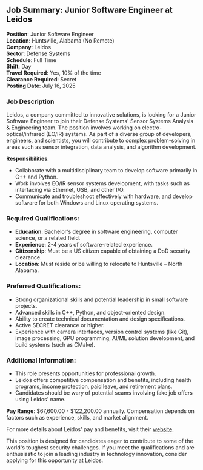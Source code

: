 ## Job Summary: Junior Software Engineer at Leidos

**Position**: Junior Software Engineer  
**Location**: Huntsville, Alabama (No Remote)  
**Company**: Leidos  
**Sector**: Defense Systems  
**Schedule**: Full Time  
**Shift**: Day  
**Travel Required**: Yes, 10% of the time  
**Clearance Required**: Secret  
**Posting Date**: July 16, 2025  

### Job Description

Leidos, a company committed to innovative solutions, is looking for a Junior Software Engineer to join their Defense Systems' Sensor Systems Analysis & Engineering team. The position involves working on electro-optical/infrared (EO/IR) systems. As part of a diverse group of developers, engineers, and scientists, you will contribute to complex problem-solving in areas such as sensor integration, data analysis, and algorithm development. 

**Responsibilities**:
- Collaborate with a multidisciplinary team to develop software primarily in C++ and Python.
- Work involves EO/IR sensor systems development, with tasks such as interfacing via Ethernet, USB, and other I/O.
- Communicate and troubleshoot effectively with hardware, and develop software for both Windows and Linux operating systems.

### Required Qualifications:

- **Education**: Bachelor's degree in software engineering, computer science, or a related field.
- **Experience**: 2-4 years of software-related experience.
- **Citizenship**: Must be a US citizen capable of obtaining a DoD security clearance.
- **Location**: Must reside or be willing to relocate to Huntsville – North Alabama.

### Preferred Qualifications:

- Strong organizational skills and potential leadership in small software projects.
- Advanced skills in C++, Python, and object-oriented design.
- Ability to create technical documentation and design specifications.
- Active SECRET clearance or higher.
- Experience with camera interfaces, version control systems (like Git), image processing, GPU programming, AI/ML solution development, and build systems (such as CMake).

### Additional Information:

- This role presents opportunities for professional growth.
- Leidos offers competitive compensation and benefits, including health programs, income protection, paid leave, and retirement plans.
- Candidates should be wary of potential scams involving fake job offers using Leidos' name.

**Pay Range**: $67,600.00 - $122,200.00 annually. Compensation depends on factors such as experience, skills, and market alignment.

For more details about Leidos' pay and benefits, visit their [website](https://www.leidos.com/careers/pay-benefits). 

This position is designed for candidates eager to contribute to some of the world's toughest security challenges. If you meet the qualifications and are enthusiastic to join a leading industry in technology innovation, consider applying for this opportunity at Leidos.